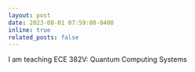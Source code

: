 ```yaml
---
layout: post
date: 2023-08-01 07:59:00-0400
inline: true
related_posts: false
---
```


I am teaching ECE 382V: Quantum Computing Systems
